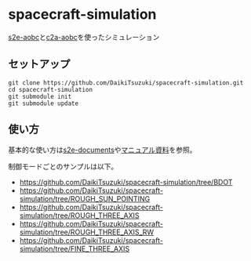 # spacecraft-simulation
[s2e-aobc](https://github.com/DaikiTsuzuki/s2e-aobc-hogesat)と[c2a-aobc](https://github.com/DaikiTsuzuki/c2a-aobc-hogesat)を使ったシミュレーション

## セットアップ
```
git clone https://github.com/DaikiTsuzuki/spacecraft-simulation.git
cd spacecraft-simulation
git submodule init
git submodule update
```

## 使い方
基本的な使い方は[s2e-documents](https://github.com/ut-issl/s2e-documents)や[マニュアル資料](https://drive.google.com/drive/folders/1ulHbUkxzGktDtfjbGyPw3tFa1UGFzALS)を参照。

制御モードごとのサンプルは以下。
- https://github.com/DaikiTsuzuki/spacecraft-simulation/tree/BDOT
- https://github.com/DaikiTsuzuki/spacecraft-simulation/tree/ROUGH_SUN_POINTING
- https://github.com/DaikiTsuzuki/spacecraft-simulation/tree/ROUGH_THREE_AXIS
- https://github.com/DaikiTsuzuki/spacecraft-simulation/tree/ROUGH_THREE_AXIS_RW
- https://github.com/DaikiTsuzuki/spacecraft-simulation/tree/FINE_THREE_AXIS

